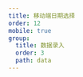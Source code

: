 ```yaml
---
title: 移动端日期选择
order: 12
mobile: true
group:
  title: 数据录入
  order: 3
  path: data
---
```


<code src="../demo/DatePicker.jsx"></code>
<API src="../src/DatePicker.tsx"></API>
